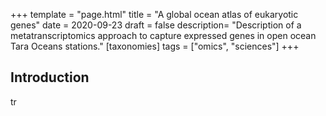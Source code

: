 +++
template = "page.html"
title = "A global ocean atlas of eukaryotic genes"
date =  2020-09-23
draft = false
description= "Description of a metatranscriptomics approach to capture expressed genes in open ocean Tara Oceans stations."
[taxonomies]
tags = ["omics", "sciences"]
+++



## Introduction

tr